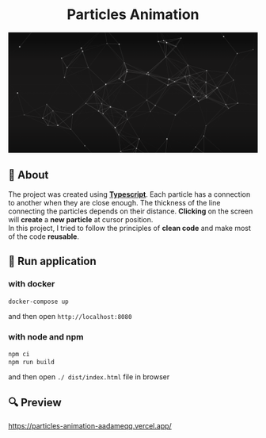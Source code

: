 <h1 align="center">Particles Animation</h1>

![img.png](img.png)
## 📰 About

The project was created using <b><a href="https://www.typescriptlang.org/">Typescript</a></b>. Each particle has a connection to another when they are close enough. The thickness of the line connecting the particles depends on their distance.
<b>Clicking</b> on the screen will <b>create</b> a <b>new particle</b> at cursor position. 
<br> In this project, I tried to follow the principles of <b>clean code</b> and make most of the code <b>reusable</b>.

## 🔧 Run application

### with docker
```
docker-compose up
```

and then open `http://localhost:8080`

### with node and npm
``` 
npm ci
npm run build
```
and then open `./
dist/index.html` file in browser

## 🔍 Preview

https://particles-animation-aadameqq.vercel.app/

